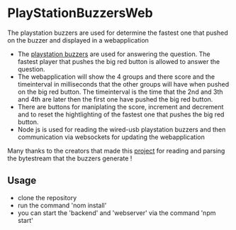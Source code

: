 # PlayStationBuzzersWeb
The playstation buzzers are used for determine the fastest one that pushed on the buzzer and displayed in a webapplication

- The [playstation buzzers](https://en.wikipedia.org/wiki/File:Buzz_Buzzer.jpg) are used for answering the question. The fastest player that pushes the big red button is allowed to answer the question.
- The webapplication will show the 4 groups and there score and the timeinterval in milliseconds that the other groups will have when pushed on the big red button. The timeinterval is the time that the 2nd and 3th and 4th are later then the first one have pushed the big red button.
- There are buttons for maniplating the score, increment and decrement and to reset the hightlighting of the fastest one that pushes the big red button.
- Node js is used for reading the wired-usb playstation buzzers and then communication via websockets for updating the webapplication

Many thanks to the creators that made this [project](https://www.hakantuncer.com/2016/09/07/creating-an-online-quiz-game-using-node-dot-js) for reading and parsing the bytestream that the buzzers generate !


## Usage

- clone the repository
- run the command 'nom install'
- you can start the 'backend' and 'webserver' via the command 'npm start'
